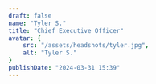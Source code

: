 ```yaml
---
draft: false
name: "Tyler S."
title: "Chief Executive Officer"
avatar: {
    src: "/assets/headshots/tyler.jpg",
    alt: "Tyler S."
}
publishDate: "2024-03-31 15:39"
---
```

